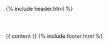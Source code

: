 {% include header.html %}
	<header class="logo full-logo" aria-label="nadameu &ndash; soluções web"></header>
{{ content }}
{% include footer.html %}

